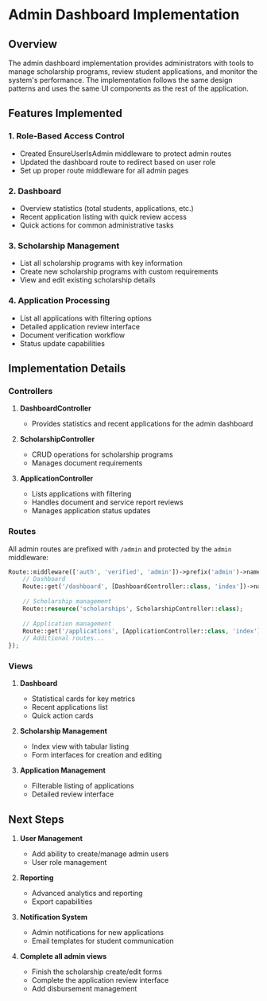 # Admin Dashboard Implementation

## Overview

The admin dashboard implementation provides administrators with tools to manage scholarship programs, review student applications, and monitor the system's performance. The implementation follows the same design patterns and uses the same UI components as the rest of the application.

## Features Implemented

### 1. Role-Based Access Control

- Created EnsureUserIsAdmin middleware to protect admin routes
- Updated the dashboard route to redirect based on user role
- Set up proper route middleware for all admin pages

### 2. Dashboard

- Overview statistics (total students, applications, etc.)
- Recent application listing with quick review access
- Quick actions for common administrative tasks

### 3. Scholarship Management

- List all scholarship programs with key information
- Create new scholarship programs with custom requirements
- View and edit existing scholarship details

### 4. Application Processing

- List all applications with filtering options
- Detailed application review interface
- Document verification workflow
- Status update capabilities

## Implementation Details

### Controllers

1. **DashboardController**
   - Provides statistics and recent applications for the admin dashboard

2. **ScholarshipController**
   - CRUD operations for scholarship programs
   - Manages document requirements

3. **ApplicationController**
   - Lists applications with filtering
   - Handles document and service report reviews
   - Manages application status updates

### Routes

All admin routes are prefixed with `/admin` and protected by the `admin` middleware:

```php
Route::middleware(['auth', 'verified', 'admin'])->prefix('admin')->name('admin.')->group(function () {
    // Dashboard
    Route::get('/dashboard', [DashboardController::class, 'index'])->name('dashboard');
    
    // Scholarship management
    Route::resource('scholarships', ScholarshipController::class);
    
    // Application management
    Route::get('/applications', [ApplicationController::class, 'index'])->name('applications.index');
    // Additional routes...
});
```

### Views

1. **Dashboard**
   - Statistical cards for key metrics
   - Recent applications list
   - Quick action cards

2. **Scholarship Management**
   - Index view with tabular listing
   - Form interfaces for creation and editing

3. **Application Management**
   - Filterable listing of applications
   - Detailed review interface

## Next Steps

1. **User Management**
   - Add ability to create/manage admin users
   - User role management

2. **Reporting**
   - Advanced analytics and reporting
   - Export capabilities

3. **Notification System**
   - Admin notifications for new applications
   - Email templates for student communication

4. **Complete all admin views**
   - Finish the scholarship create/edit forms
   - Complete the application review interface
   - Add disbursement management